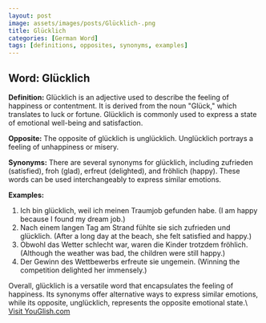 ```yaml
---
layout: post
image: assets/images/posts/Glücklich-.png
title: Glücklich 
categories: [German Word]
tags: [definitions, opposites, synonyms, examples]
---
```


## Word: Glücklich

**Definition:** Glücklich is an adjective used to describe the feeling of happiness or contentment. It is derived from the noun "Glück," which translates to luck or fortune. Glücklich is commonly used to express a state of emotional well-being and satisfaction.

**Opposite:** The opposite of glücklich is unglücklich. Unglücklich portrays a feeling of unhappiness or misery. 

**Synonyms:** There are several synonyms for glücklich, including zufrieden (satisfied), froh (glad), erfreut (delighted), and fröhlich (happy). These words can be used interchangeably to express similar emotions.

**Examples:**
1. Ich bin glücklich, weil ich meinen Traumjob gefunden habe. (I am happy because I found my dream job.)
2. Nach einem langen Tag am Strand fühlte sie sich zufrieden und glücklich. (After a long day at the beach, she felt satisfied and happy.)
3. Obwohl das Wetter schlecht war, waren die Kinder trotzdem fröhlich. (Although the weather was bad, the children were still happy.)
4. Der Gewinn des Wettbewerbs erfreute sie ungemein. (Winning the competition delighted her immensely.)

Overall, glücklich is a versatile word that encapsulates the feeling of happiness. Its synonyms offer alternative ways to express similar emotions, while its opposite, unglücklich, represents the opposite emotional state.\ <a id="yg-widget-0" class="youglish-widget" data-query="Glücklich " data-lang="german" data-components="8412" data-auto-start="0" data-bkg-color="theme_light" data-title="How%20to%20pronounce%20Glücklich %20in%20German"  rel="nofollow" href="https://youglish.com">Visit YouGlish.com</a><script async src="https://youglish.com/public/emb/widget.js" charset="utf-8"></script>